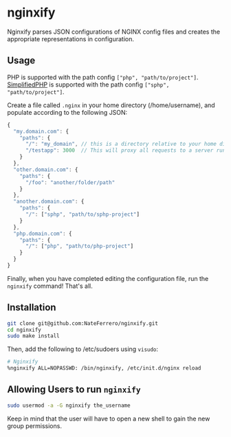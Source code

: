 nginxify
========

Nginxify parses JSON configurations of NGINX config files and creates the appropriate representations in configuration.

## Usage

PHP is supported with the path config `["php", "path/to/project"]`.
[SimplifiedPHP](https://github.com/NateFerrero/simplified-php) is supported with the path config `["sphp", "path/to/project"]`.

Create a file called `.nginx` in your home directory (/home/username), and populate according to the following JSON:

```js
{
  "my.domain.com": {
    "paths": {
      "/": "my_domain", // this is a directory relative to your home directory,
      "/testapp": 3000  // This will proxy all requests to a server running on port 3000
    }
  },
  "other.domain.com": {
    "paths": {
      "/foo": "another/folder/path"
    }
  },
  "another.domain.com": {
    "paths": {
      "/": ["sphp", "path/to/sphp-project"]
    }
  },
  "php.domain.com": {
    "paths": {
      "/": ["php", "path/to/php-project"]
    }
  }
}
```

Finally, when you have completed editing the configuration file, run the `nginxify` command! That's all.

## Installation

```bash
git clone git@github.com:NateFerrero/nginxify.git
cd nginxify
sudo make install
```

Then, add the following to /etc/sudoers using `visudo`:

```bash
# Nginxify
%nginxify ALL=NOPASSWD: /bin/nginxify, /etc/init.d/nginx reload
```


## Allowing Users to run `nginxify`

```bash
sudo usermod -a -G nginxify the_username
```

Keep in mind that the user will have to open a new shell to gain the new group permissions.
